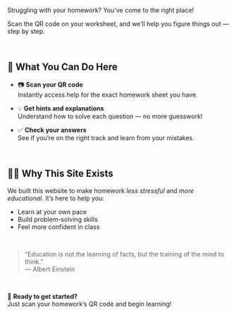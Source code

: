 Struggling with your homework? You've come to the right place!

Scan the QR code on your worksheet, and we’ll help you figure things out — step by step.

&nbsp;
## 🚀 What You Can Do Here

- 📷 **Scan your QR code**  
  Instantly access help for the exact homework sheet you have.

- 💡 **Get hints and explanations**  
  Understand how to solve each question — no more guesswork!

- ✅ **Check your answers**  
  See if you’re on the right track and learn from your mistakes.

&nbsp;


## 👨‍🏫 Why This Site Exists

We built this website to make homework *less stressful* and *more educational*. It’s here to help you:

- Learn at your own pace
- Build problem-solving skills
- Feel more confident in class

&nbsp;


> “Education is not the learning of facts, but the training of the mind to think.”  
> — Albert Einstein

&nbsp;


🏁 **Ready to get started?**  
Just scan your homework’s QR code and begin learning!
